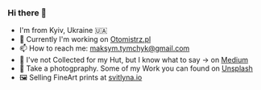 ### Hi there 👋

- I'm from Kyiv, Ukraine 🇺🇦
- 🔭  Currently I'm working on [Otomistrz.pl](https://otomistrz.pl/)
- 📫  How to reach me: maksym.tymchyk@gmail.com
- 🏡  I've not Collected for my Hut, but I know what to say → on [Medium](https://medium.com/raccoona-crypto/itogy-ico-sobirayu-na-xatu-5dbc9e055328)
- 📸  Take a photogpraphy. Some of my Work you can found on [Unsplash](https://unsplash.com/@maksym_tymchyk)
- 🖼️  Selling FineArt prints at [svitlyna.io](https://svitlyna.io/)
